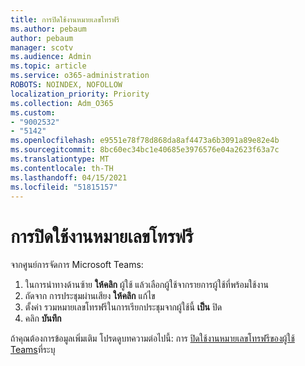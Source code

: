 ```yaml
---
title: การปิดใช้งานหมายเลขโทรฟรี
ms.author: pebaum
author: pebaum
manager: scotv
ms.audience: Admin
ms.topic: article
ms.service: o365-administration
ROBOTS: NOINDEX, NOFOLLOW
localization_priority: Priority
ms.collection: Adm_O365
ms.custom:
- "9002532"
- "5142"
ms.openlocfilehash: e9551e78f78d868da8af4473a6b3091a89e82e4b
ms.sourcegitcommit: 8bc60ec34bc1e40685e3976576e04a2623f63a7c
ms.translationtype: MT
ms.contentlocale: th-TH
ms.lasthandoff: 04/15/2021
ms.locfileid: "51815157"
---
```

# <a name="disabling-toll-free-numbers"></a>การปิดใช้งานหมายเลขโทรฟรี

จากศูนย์การจัดการ Microsoft Teams:

1. ในการนําทางด้านซ้าย **ให้คลิก** ผู้ใช้ แล้วเลือกผู้ใช้จากรายการผู้ใช้ที่พร้อมใช้งาน
2. ถัดจาก การประชุมผ่านเสียง **ให้คลิก** แก้ไข
3. ตั้งค่า รวมหมายเลขโทรฟรีในการเรียกประชุมจากผู้ใช้นี้ **เป็น** ปิด
4. คลิก **บันทึก**

ถ้าคุณต้องการข้อมูลเพิ่มเติม โปรดดูบทความต่อไปนี้: การ [ปิดใช้งานหมายเลขโทรฟรีของผู้ใช้ Teams](https://docs.microsoft.com/microsoftteams/disabling-toll-free-numbers-for-specific-teams-users)ที่ระบุ
